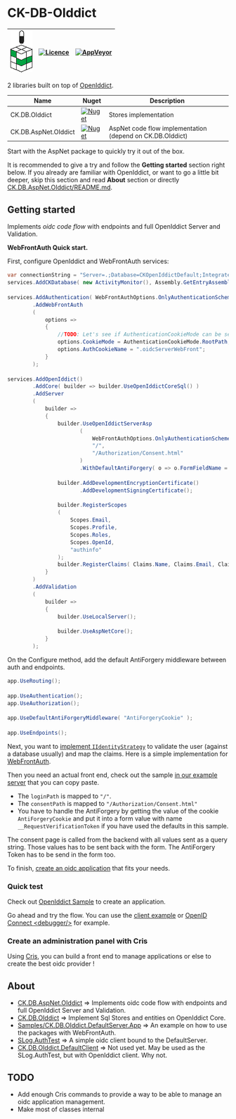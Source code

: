 # CK-DB-OIddict

| ![logo](ck-db-oiddict_alpha.png) | [![Licence](https://img.shields.io/github/license/signature-opensource/CK-DB-OIddict.svg)](https://github.com/signature-opensource/CK-DB-OIddict/blob/master/LICENSE) | [![AppVeyor](https://ci.appveyor.com/api/projects/status/github/signature-opensource/CK-DB-OIddict?svg=true)](https://ci.appveyor.com/project/Signature-OpenSource/ck-db-OIddict) |
|----------------------------------|-----------------------------------------------------------------------------------------------------------------------------------------------------------------------------------|-----------------------------------------------------------------------------------------------------------------------------------------------------------------------------------------------|

2 libraries built on top of [OpenIddict](https://github.com/openiddict).

| Name                       | Nuget                                                                                                                                    | Description                                                     |
|----------------------------|------------------------------------------------------------------------------------------------------------------------------------------|-----------------------------------------------------------------|
| CK.DB.OIddict        | [![Nuget](https://img.shields.io/nuget/vpre/CK.DB.OIddict.svg)](https://www.nuget.org/packages/CK.DB.OIddict/)               | Stores implementation                                           |
| CK.DB.AspNet.OIddict | [![Nuget](https://img.shields.io/nuget/vpre/CK.DB.AspNet.OIddict.svg)](https://www.nuget.org/packages/CK.DB.AspNet.OIddict/) | AspNet code flow implementation (depend on CK.DB.OIddict) |

Start with the AspNet package to quickly try it out of the box.

It is recommended to give a try and follow the **Getting started** section right below.
If you already are familiar with OpenIddict, or want to go a little bit deeper, skip this section and read **About** section or directly [CK.DB.AspNet.OIddict/README.md](CK.DB.AspNet.OIddict/README.md).

## Getting started

Implements *oidc code flow* with endpoints and full OpenIddict Server and Validation.

**WebFrontAuth Quick start.**

First, configure OpenIddict and WebFrontAuth services:

```csharp
var connectionString = "Server=.;Database=CKOpenIddictDefault;Integrated Security=True;TrustServerCertificate=true";
services.AddCKDatabase( new ActivityMonitor(), Assembly.GetEntryAssembly()!, connectionString );

services.AddAuthentication( WebFrontAuthOptions.OnlyAuthenticationScheme )
        .AddWebFrontAuth
        (
            options =>
            {
                //TODO: Let's see if AuthenticationCookieMode can be set to default.
                options.CookieMode = AuthenticationCookieMode.RootPath;
                options.AuthCookieName = ".oidcServerWebFront";
            }
        );

services.AddOpenIddict()
        .AddCore( builder => builder.UseOpenIddictCoreSql() )
        .AddServer
        (
            builder =>
            {
                builder.UseOpenIddictServerAsp
                       (
                           WebFrontAuthOptions.OnlyAuthenticationScheme,
                           "/",
                           "/Authorization/Consent.html"
                       )
                       .WithDefaultAntiForgery( o => o.FormFieldName = "__RequestVerificationToken" );

                builder.AddDevelopmentEncryptionCertificate()
                       .AddDevelopmentSigningCertificate();

                builder.RegisterScopes
                (
                    Scopes.Email,
                    Scopes.Profile,
                    Scopes.Roles,
                    Scopes.OpenId,
                    "authinfo"
                );
                builder.RegisterClaims( Claims.Name, Claims.Email, Claims.Profile );
            }
        )
        .AddValidation
        (
            builder =>
            {
                builder.UseLocalServer();

                builder.UseAspNetCore();
            }
        );
```

On the Configure method, add the default AntiForgery middleware between auth and endpoints.


```csharp
app.UseRouting();

app.UseAuthentication();
app.UseAuthorization();

app.UseDefaultAntiForgeryMiddleware( "AntiForgeryCookie" );

app.UseEndpoints();
```

Next, you want to [implement `IIdentityStrategy`](./CK.DB.AspNet.OIddict/README.md) to validate the user (against a database usually) and map the claims.
Here is a simple implementation for [WebFrontAuth](./Samples/CK.DB.OIddict.DefaultServer.App/WfaIdentityStrategy.cs).

Then you need an actual front end, check out the sample [in our example server](Samples/CK.DB.OIddict.DefaultServer.App/WebFrontAuth) that you can copy paste.

- The `loginPath` is mapped to `"/"`.
- The `consentPath` is mapped to `"/Authorization/Consent.html"`
- You have to handle the AntiForgery by getting the value of the cookie `AntiForgeryCookie` and put it into a form value with name `__RequestVerificationToken` if you have used the defaults in this sample.

The consent page is called from the backend with all values sent as a query string. Those values has to be sent back with the form.
The AntiForgery Token has to be send in the form too.

To finish, [create an oidc application](./CK.DB.AspNet.OIddict/README.md) that fits your needs.

### Quick test

Check out [OpenIddict Sample](https://github.com/openiddict/openiddict-samples/blob/dev/samples/Velusia/Velusia.Server/Worker.cs) to create an application.

Go ahead and try the flow. You can use the [client example](Samples/SLog.AuthTest)
or [OpenID Connect \<debugger\/\>](https://oidcdebugger.com) for example.

### Create an administration panel with Cris

Using [Cris](CK.DB.OIddict/Cris), you can build a front end to manage applications or else to create the best
oidc provider !

## About

- [CK.DB.AspNet.OIddict](CK.DB.AspNet.OIddict) => Implements oidc code flow with endpoints and full OpenIddict Server and Validation.
- [CK.DB.OIddict](CK.DB.OIddict) => Implement Sql Stores and entities on OpenIddict Core.
- [Samples/CK.DB.OIddict.DefaultServer.App](Samples/CK.DB.OIddict.DefaultServer.App) => An example on how to use the packages with WebFrontAuth.
- [SLog.AuthTest](Samples/SLog.AuthTest) => A simple oidc client bound to the DefaultServer.
- [CK.DB.OIddict.DefaultClient](Samples/CK.DB.OIddict.DefaultClient) => Not used yet. May be used as the SLog.AuthTest, but with OpenIddict client. Why
  not.

## TODO

- Add enough Cris commands to provide a way to be able to manage an oidc application management.
- Make most of classes internal
